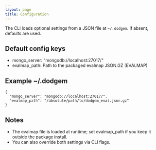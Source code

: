 ```yaml
---
layout: page
title: Configuration
---
```


The CLI loads optional settings from a JSON file at `~/.dodgem`. If absent, defaults are used.

## Default config keys
- mongo_server: "mongodb://localhost:27017/"
- evalmap_path: Path to the packaged evalmap JSON.GZ (EVALMAP)

## Example ~/.dodgem
```
{
  "mongo_server": "mongodb://localhost:27017/",
  "evalmap_path": "/absolute/path/to/dodgem_eval.json.gz"
}
```

## Notes
- The evalmap file is loaded at runtime; set evalmap_path if you keep it outside the package install.
- You can also override both settings via CLI flags.
